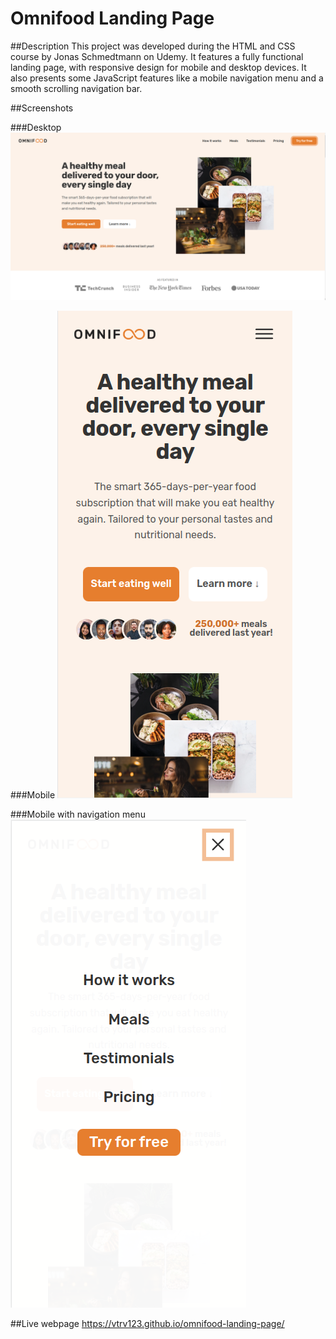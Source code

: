 # Omnifood Landing Page

##Description
This project was developed during the HTML and CSS course by Jonas Schmedtmann on Udemy. It features a fully functional landing page, with responsive design for mobile and desktop devices. It also presents some JavaScript features like a mobile navigation menu and a smooth scrolling navigation bar.

##Screenshots

###Desktop
![](./screenshot-desktop.png)

###Mobile
![](./screenshot-mobile.png)

###Mobile with navigation menu
![](./screenshot-mobile-menu.png)

##Live webpage
https://vtrv123.github.io/omnifood-landing-page/
